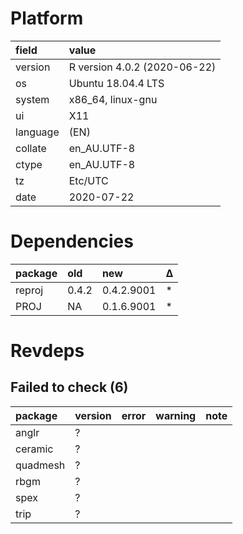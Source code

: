 # Platform

|field    |value                        |
|:--------|:----------------------------|
|version  |R version 4.0.2 (2020-06-22) |
|os       |Ubuntu 18.04.4 LTS           |
|system   |x86_64, linux-gnu            |
|ui       |X11                          |
|language |(EN)                         |
|collate  |en_AU.UTF-8                  |
|ctype    |en_AU.UTF-8                  |
|tz       |Etc/UTC                      |
|date     |2020-07-22                   |

# Dependencies

|package |old   |new        |Δ  |
|:-------|:-----|:----------|:--|
|reproj  |0.4.2 |0.4.2.9001 |*  |
|PROJ    |NA    |0.1.6.9001 |*  |

# Revdeps

## Failed to check (6)

|package  |version |error |warning |note |
|:--------|:-------|:-----|:-------|:----|
|anglr    |?       |      |        |     |
|ceramic  |?       |      |        |     |
|quadmesh |?       |      |        |     |
|rbgm     |?       |      |        |     |
|spex     |?       |      |        |     |
|trip     |?       |      |        |     |

